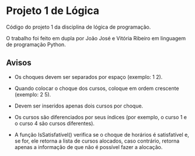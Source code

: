 # Projeto 1 de Lógica

Código do projeto 1 da disciplina de lógica de programação.

O trabalho foi feito em dupla por João José e Vitória Ribeiro em linguagem de programação Python.

## Avisos

* Os choques devem ser separados por espaço (exemplo: 1 2).

* Quando colocar o choque dos cursos, coloque em ordem crescente (exemplo: 2 5).

* Devem ser inseridos apenas dois cursos por choque.

* Os cursos são diferenciados por seus índices (por exemplo, o curso 1 e o curso 4 são cursos diferentes).

* A função IsSatisfatível() verifica se o choque de horários é satisfatível e, se for, ele retorna a lista de cursos alocados, caso contrário, retorna apenas a informação de que não é possível fazer a alocação.
